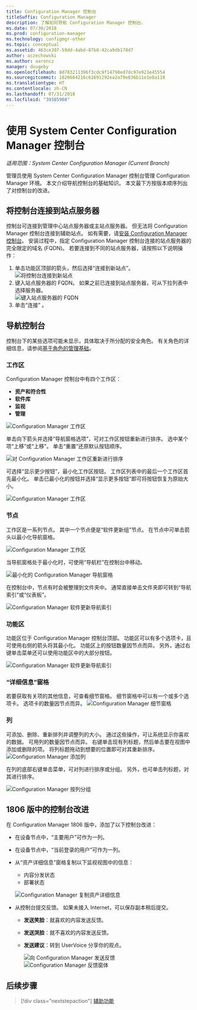 ```yaml
---
title: Configuration Manager 控制台
titleSuffix: Configuration Manager
description: 了解如何导航 Configuration Manager 控制台。
ms.date: 07/30/2018
ms.prod: configuration-manager
ms.technology: configmgr-other
ms.topic: conceptual
ms.assetid: 463ce307-59dd-4abd-87b8-42ca9db178d7
author: aczechowski
ms.author: aaroncz
manager: dougeby
ms.openlocfilehash: 8d783211396f3cdc9f14798ed7dc97e921e45554
ms.sourcegitcommit: 1826664216c61691292ea2a79e836b11e1e8a118
ms.translationtype: HT
ms.contentlocale: zh-CN
ms.lasthandoff: 07/31/2018
ms.locfileid: "39385908"
---
```

# <a name="using-the-system-center-configuration-manager-console"></a>使用 System Center Configuration Manager 控制台

*适用范围：System Center Configuration Manager (Current Branch)*

管理员使用 System Center Configuration Manager 控制台管理 Configuration Manager 环境。 本文介绍导航控制台的基础知识。 本文最下方按版本顺序列出了对控制台的改进。 

## <a name="connect-the-console-to-a-site-server"></a>将控制台连接到站点服务器
控制台可连接到管理中心站点服务器或主站点服务器。 但无法将 Configuration Manager 控制台连接到辅助站点。 如有需要，请[安装 Configuration Manager 控制台](../deploy/install/install-consoles.md)。 安装过程中，指定 Configuration Manager 控制台连接的站点服务器的完全限定的域名 (FQDN)。 若要连接到不同的站点服务器，请按照以下说明操作： 

1. 单击功能区顶部的箭头，然后选择“连接到新站点”。
    ![将控制台连接到新站点](media/connect-to-a-new-site.png)
2. 键入站点服务器的 FQDN。 如果之前已连接到站点服务器，可从下拉列表中选择服务器。  
    ![键入站点服务器的 FQDN](media/site-server-fqdn.png)
3. 单击“连接” 。 

## <a name="navigate-the-console"></a>导航控制台
控制台下的某些选项可能未显示，具体取决于所分配的安全角色。 有关角色的详细信息，请参阅[基于角色的管理基础](../../understand/fundamentals-of-role-based-administration.md)。 

### <a name="workspaces"></a>工作区
Configuration Manager 控制台中有四个工作区： 
   - **资产和符合性**
   - **软件库**
   - **监视**
   - **管理**

 ![Configuration Manager 工作区](media/configuration-manager-workspaces.png)

单击向下箭头并选择“导航窗格选项”，可对工作区按钮重新进行排序。 选中某个项“上移”或“上移”。 单击“重置”还原默认按钮顺序。 

 ![对 Configuration Manager 工作区重新进行排序](media/navigation-pane-options.png)

可选择“显示更少按钮”，最小化工作区按钮。 工作区列表中的最后一个工作区首先最小化。 单击已最小化的按钮并选择“显示更多按钮”即可将按钮恢复为原始大小。  

![Configuration Manager 工作区](media/workspace-buttons.png)


### <a name="nodes"></a>节点
工作区是一系列节点。 其中一个节点便是“软件更新组”节点。 在节点中可单击箭头以最小化导航窗格。 

![Configuration Manager 工作区](media/software-update-groups-node.png)

当导航窗格处于最小化时，可使用“导航栏”在控制台中移动。 

![最小化的 Configuration Manager 导航窗格](media/minimized-navigation-pane.png)

在控制台中，节点有时会被整理到文件夹中。 通常直接单击文件夹即可转到“导航索引”或“仪表板”。

![Configuration Manager 软件更新导航索引](media/software-updates-navigation-index.png)

### <a name="ribbon"></a>功能区 
功能区位于 Configuration Manager 控制台顶部。 功能区可以有多个选项卡，且可使用右侧的箭头将其最小化。 功能区上的按钮数量因节点而异。 另外，通过右键单击菜单还可以使用功能区中的大部分按钮。 
 
![Configuration Manager 软件更新导航索引](media/ribbon.png)

### <a name="details-pane"></a>“详细信息”窗格
若要获取有关项的其他信息，可查看细节窗格。 细节窗格中可以有一个或多个选项卡。 选项卡的数量因节点而异。 
![Configuration Manager 细节窗格](media/details-pane.png)

### <a name="columns"></a>列 
可添加、删除、重新排列并调整列的大小。 通过这些操作，可让系统显示你喜欢的数据。 可用列的数量因节点而异。 右键单击现有列标题，然后单击要在视图中添加或删除的项。 将列标题拖动到想要的位置即可对其重新排序。 
![Configuration Manager 添加列](media/add-columns.png)

在列的底部右键单击菜单，可对列进行排序或分组。 另外，也可单击列标题，对其进行排序。 

![Configuration Manager 按列分组](media/column-group-by.png)

## <a name="console-improvements-in-version-1806"></a>1806 版中的控制台改进
在 Configuration Manager 1806 版中，添加了以下控制台改进：

- 在设备节点中，“主要用户”可作为一列。 <!--1357280-->
- 在设备节点中，“当前登录的用户”可作为一列。<!--1358202-->
- 从“资产详细信息”窗格复制以下监视视图中的信息：<!--1357856-->
    - 内容分发状态
    - 部署状态 

    ![Configuration Manager 复制资产详细信息](media/1810-deployment-status.PNG)

 - 从控制台提交反馈。 如果未接入 Internet，可以保存副本稍后提交。 <!--1357542-->
   
    - **发送笑脸**：就喜欢的内容发送反馈。
    - **发送哭脸**：就不喜欢的内容发送反馈。 
    - **发送建议**：转到 UserVoice 分享你的观点。 
 
       ![向 Configuration Manager 发送反馈](media/1810-send-a-smile.PNG)
![Configuration Manager 反馈窗体](media/1810-feedback-form.PNG)

## <a name="next-steps"></a>后续步骤
> [!div class="nextstepaction"]
> [辅助功能](/sccm/core/understand/accessibility-features.md)

